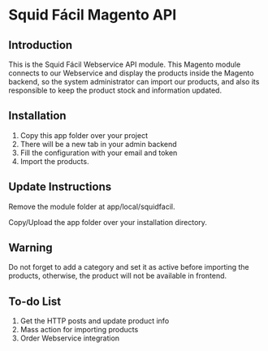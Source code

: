 Squid Fácil Magento API
=======

Introduction
------------
This is the Squid Fácil Webservice API module. This Magento module connects to
our Webservice and display the products inside the Magento backend, so the 
system administrator can import our products, and also its responsible to keep 
the product stock and information updated.

Installation
------------
1. Copy this app folder over your project
2. There will be a new tab in your admin backend
3. Fill the configuration with your email and token
4. Import the products.

Update Instructions
-------------------
Remove the module folder at app/local/squidfacil.

Copy/Upload the app folder over your installation directory.

Warning
-------
Do not forget to add a category and set it as active before importing the products,
otherwise, the product will not be available in frontend.

To-do List
----------
1. Get the HTTP posts and update product info
2. Mass action for importing products
3. Order Webservice integration
